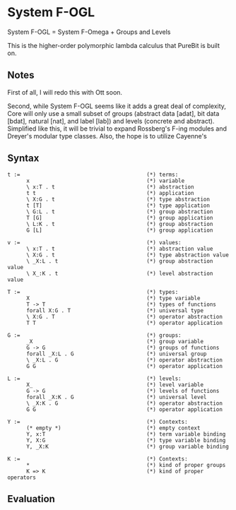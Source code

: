 System F-OGL
============

System F-OGL = System F-Omega + Groups and Levels

This is the higher-order polymorphic lambda calculus that PureBit is built on.

Notes
-----

First of all, I will redo this with Ott soon.

Second, while System F-OGL seems like it adds a great deal of complexity,
Core will only use a small subset of groups (abstract data [adat], bit data
[bdat], natural [nat], and label [lab]) and levels (concrete and abstract).
Simplified like this, it will be trivial to expand Rossberg's F-ing modules
and Dreyer's modular type classes. Also, the hope is to utilize Cayenne's

Syntax
------

```
t :=                                        (*) terms:
      x                                     (*) variable
      \ x:T . t                             (*) abstraction
      t t                                   (*) application
      \ X:G . t                             (*) type abstraction
      t [T]                                 (*) type application
      \ G:L . t                             (*) group abstraction
      T [G]                                 (*) group application
      \ L:K . t                             (*) group abstraction
      G [L]                                 (*) group application

v :=                                        (*) values:
      \ x:T . t                             (*) abstraction value
      \ X:G . t                             (*) type abstraction value
      \ _X:L . t                            (*) group abstraction value
      \ X_:K . t                            (*) level abstraction value

T :=                                        (*) types:
      X                                     (*) type variable
      T -> T                                (*) types of functions
      forall X:G . T                        (*) universal type
      \ X:G . T                             (*) operator abstraction
      T T                                   (*) operator application

G :=                                        (*) groups:
      _X                                    (*) group variable
      G -> G                                (*) groups of functions
      forall _X:L . G                       (*) universal group
      \ _X:L . G                            (*) operator abstraction
      G G                                   (*) operator application

L :=                                        (*) levels:
      X_                                    (*) level variable
      G -> G                                (*) levels of functions
      forall _X:K . G                       (*) universal level
      \ _X:K . G                            (*) operator abstraction
      G G                                   (*) operator application

Y :=                                        (*) Contexts:
      (* empty *)                           (*) empty context
      Y, x:T                                (*) term variable binding
      Y, X:G                                (*) type variable binding
      Y, _X:K                               (*) group variable binding

K :=                                        (*) Contexts:
      *                                     (*) kind of proper groups
      K => K                                (*) kind of proper operators
```

Evaluation
----------

```
